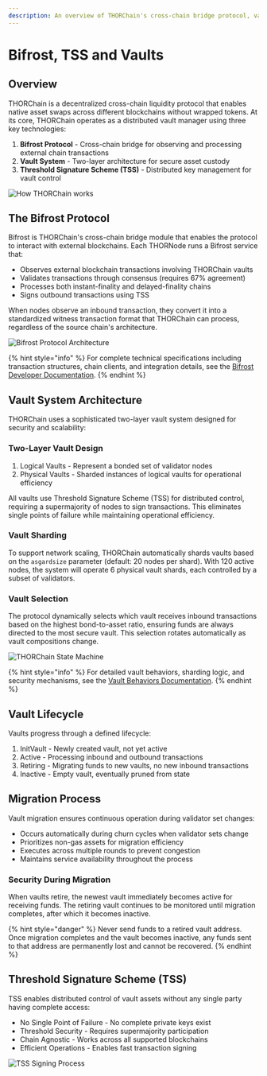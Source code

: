 ```yaml
---
description: An overview of THORChain's cross-chain bridge protocol, vault system, and threshold signature scheme.
---
```


# Bifrost, TSS and Vaults

## Overview

THORChain is a decentralized cross-chain liquidity protocol that enables native asset swaps across different blockchains without wrapped tokens. At its core, THORChain operates as a distributed vault manager using three key technologies:

1. **Bifrost Protocol** - Cross-chain bridge for observing and processing external chain transactions
2. **Vault System** - Two-layer architecture for secure asset custody
3. **Threshold Signature Scheme (TSS)** - Distributed key management for vault control

![How THORChain works](<../.gitbook/assets/image (4) (1).png>)

## The Bifrost Protocol

Bifrost is THORChain's cross-chain bridge module that enables the protocol to interact with external blockchains. Each THORNode runs a Bifrost service that:

- Observes external blockchain transactions involving THORChain vaults
- Validates transactions through consensus (requires 67% agreement)
- Processes both instant-finality and delayed-finality chains
- Signs outbound transactions using TSS

When nodes observe an inbound transaction, they convert it into a standardized witness transaction format that THORChain can process, regardless of the source chain's architecture.

![Bifrost Protocol Architecture](<../.gitbook/assets/image (6) (1) (1).png>)

{% hint style="info" %}
For complete technical specifications including transaction structures, chain clients, and integration details, see the [Bifrost Developer Documentation](https://dev.thorchain.org/bifrost/how-bifrost-works.html).
{% endhint %}

## Vault System Architecture

THORChain uses a sophisticated two-layer vault system designed for security and scalability:

### Two-Layer Vault Design

1. Logical Vaults - Represent a bonded set of validator nodes
2. Physical Vaults - Sharded instances of logical vaults for operational efficiency

All vaults use Threshold Signature Scheme (TSS) for distributed control, requiring a supermajority of nodes to sign transactions. This eliminates single points of failure while maintaining operational efficiency.

### Vault Sharding

To support network scaling, THORChain automatically shards vaults based on the `asgardsize` parameter (default: 20 nodes per shard). With 120 active nodes, the system will operate 6 physical vault shards, each controlled by a subset of validators.

### Vault Selection

The protocol dynamically selects which vault receives inbound transactions based on the highest bond-to-asset ratio, ensuring funds are always directed to the most secure vault. This selection rotates automatically as vault compositions change.

![THORChain State Machine](<../.gitbook/assets/image (16) (1).png>)

{% hint style="info" %}
For detailed vault behaviors, sharding logic, and security mechanisms, see the [Vault Behaviors Documentation](https://dev.thorchain.org/bifrost/vault-behaviors.html).
{% endhint %}

## Vault Lifecycle

Vaults progress through a defined lifecycle:

1. InitVault - Newly created vault, not yet active
2. Active - Processing inbound and outbound transactions
3. Retiring - Migrating funds to new vaults, no new inbound transactions
4. Inactive - Empty vault, eventually pruned from state

## Migration Process

Vault migration ensures continuous operation during validator set changes:

- Occurs automatically during churn cycles when validator sets change
- Prioritizes non-gas assets for migration efficiency
- Executes across multiple rounds to prevent congestion
- Maintains service availability throughout the process

### Security During Migration

When vaults retire, the newest vault immediately becomes active for receiving funds. The retiring vault continues to be monitored until migration completes, after which it becomes inactive.

{% hint style="danger" %}
Never send funds to a retired vault address. Once migration completes and the vault becomes inactive, any funds sent to that address are permanently lost and cannot be recovered.
{% endhint %}

## Threshold Signature Scheme (TSS)

TSS enables distributed control of vault assets without any single party having complete access:

- No Single Point of Failure - No complete private keys exist
- Threshold Security - Requires supermajority participation
- Chain Agnostic - Works across all supported blockchains
- Efficient Operations - Enables fast transaction signing

![TSS Signing Process](<../.gitbook/assets/image (10) (1).png>)
